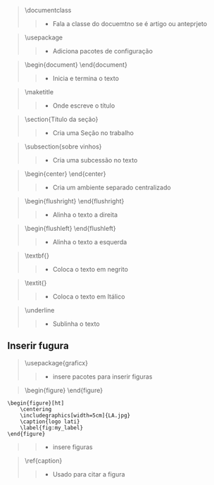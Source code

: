 
> \documentclass 
>>- Fala a classe do docuemtno se é artigo ou anteprjeto

> \usepackage
>>- Adiciona pacotes de configuração

> \begin{document}
> \end{document}
>>- Inicia e termina o texto

> \maketitle
>>- Onde escreve o título

> \section{Título da seção}
>>- Cria uma Seção no trabalho

> \subsection{sobre vinhos}
>>- Cria uma subcessão no texto

> \begin{center}
> \end{center}
>>- Cria um ambiente separado centralizado

> \begin{flushright}
> \end{flushright}
>>- Alinha o texto a direita

> \begin{flushleft}
> \end{flushleft}
>>- Alinha o texto a esquerda

> \textbf{}
>>- Coloca o texto em negrito

> \textit{}
>>- Coloca o texto em Itálico

> \underline
>>- Sublinha o texto

## Inserir fugura
> \usepackage{graficx}
>>- insere pacotes para inserir figuras

> \begin{figure} 
> \end{figure}
```
\begin{figure}[ht]
    \centering
    \includegraphics[width=5cm]{LA.jpg}
    \caption{logo lati}
    \label{fig:my_label}
\end{figure}
```
>> - insere figuras

> \ref{caption}
>>- Usado para citar a figura